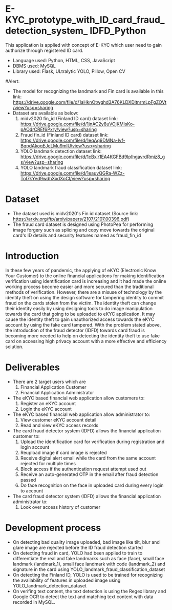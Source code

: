 # E-KYC_prototype_with_ID_card_fraud_detection_system_ IDFD_Python
This application is applied with concept of E-KYC which user need to gain authorize through registered ID card.
- Language used: Python, HTML, CSS, JavaScript
- DBMS used: MySQL
- Library used: Flask, ULtralytic YOLO, Pillow, Open CV

#Alert:
- The model for recognizing the landmark and Fin card is available in this link: https://drive.google.com/file/d/1aHknOtwghd3A76KLDXDitnrmLpFgZOVt/view?usp=sharing
- Dataset are available as below:
  1. midv2020 fin_id (Finland ID card) dataset link:
  https://drive.google.com/file/d/1jnAC2y8uVOjKMisKo-pAOdrCREf6Pxry/view?usp=sharing
  2. Fraud fin_id (Finland ID card) dataset link:
  https://drive.google.com/file/d/1eqAq9DMNa-Ivf-BqpdAkoqEJeLMu9mlU/view?usp=sharing
  3. YOLO landmark detection dataset link:
  https://drive.google.com/file/d/1cBxlr1EA4KGFBd9IpIhgavrdRmiz8_gs/view?usp=sharing 
  4. YOLO landmark fraud classification dataset link:
  https://drive.google.com/file/d/1eauvQGRa-WZz-ToI7kYed9wdhXxdXoCI/view?usp=sharing


# Dataset
- The dataset used is midv2020's Fin id dataset (Source link: https://arxiv.org/ftp/arxiv/papers/2107/2107.00396.pdf)
- The fraud card dataset is designed using PhotoPea for performing image forgery such as splicing and copy move towards the original card's ID details and security features named as fraud_fin_id

# Introduction
In these few years of pandemic, the applying of eKYC (Electronic Know Your Customer) to the online financial applications for making identification verification using identification card is increasing and it had made the online working process become easier and more secured than the traditional methods of verification. However, there are a misuse of technology by the identity theft on using the design software for tampering identity to commit fraud on the cards stolen from the victim. The identity theft can change their identity easily by using designing tools to do image manipulation towards the card that going to be uploaded to eKYC application. It may cause the identity theft to gain unauthorized access towards the eKYC account by using the fake card tampered. With the problem stated above, the introduction of the fraud detector (IDFD) towards card fraud is becoming more needed to help on detecting the identity theft to use fake card on accessing high privacy account with a more effective and efficiency solution. 

# Deliverables
- There are 2 target users which are
  1) Financial Application Customer
  2) Financial Application Administrator
- The eKYC based financial web application allow customers to:
  1) Register an eKYC account
  2) Login the eKYC account
- The eKYC based financial web application allow administrator to:
  1) View customer eKYC account detail 
  2) Read and view eKYC access records
- The card fraud detector system (IDFD) allows the financial application customer to:
  1) Upload the identification card for verification during registration and login account
  2) Reupload image if card image is rejected
  3) Receive digital alert email while the card from the same account rejected for multiple times
  4) Block access if the authentication request attempt used out
  5) Receive an auto-generated OTP in the email after fraud detection passed
  6) Do face recognition on the face in uploaded card during every login to account
- The card fraud detector system (IDFD) allows the financial application administrator to:
  1) Look over access history of customer

# Development process
- On detecting bad quality image uploaded, bad image like tilt, blur and glare image are rejected before the ID fraud detection started
- On detecting fraud in card, YOLO had been applied to train to differentiate the real and fake landmarks such as face (face), small face landmark (landmark_1), small face landmark with code (landmark_2) and signature in the card using YOLO_landmark_fraud_classification_dataset
- On detecting the Finland ID, YOLO is used to be trained for recognizing the availability of features in uploaded image using YOLO_landmark_detection_dataset
- On verifing text content, the text detection is using the Regex library and Google OCR to detect the text and matching text content with data recorded in MySQL.

